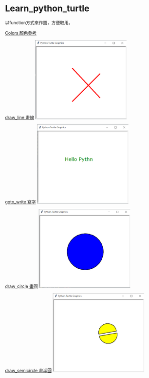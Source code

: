 # Learn_python_turtle

以function方式來作圖，方便取用。

[Colors 顏色參考](https://trinket.io/docs/colors)

[draw_line 畫線](https://github.com/rogers228/Learn_python_turtle/blob/main/draw_line.py)
<img src="https://github.com/rogers228/Learn_python_turtle/blob/main/png/line.png" alt="drawing" style="width:300px;"/>

[goto_write 寫字](https://github.com/rogers228/Learn_python_turtle/blob/main/goto_write.py)
<img src="https://github.com/rogers228/Learn_python_turtle/blob/main/png/goto_write.png" alt="drawing" style="width:300px;"/>

[draw_circle 畫圓](https://github.com/rogers228/Learn_python_turtle/blob/main/draw_circle.py)
<img src="https://github.com/rogers228/Learn_python_turtle/blob/main/png/circle.png" alt="drawing" style="width:300px;"/>

[draw_semicircle 畫半圓](https://github.com/rogers228/Learn_python_turtle/blob/main/draw_semicircle.py)
<img src="https://github.com/rogers228/Learn_python_turtle/blob/main/png/semicircle.png" alt="drawing" style="width:300px;"/>